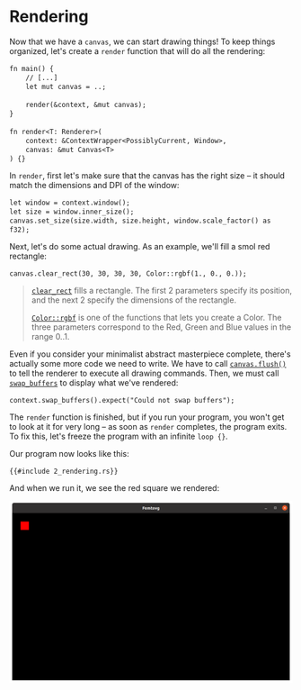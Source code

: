 # Rendering

Now that we have a `canvas`, we can start drawing things! To keep things organized, let's create a `render` function that will do all the rendering:

```rust,ignore
fn main() {
    // [...]
    let mut canvas = ..;

    render(&context, &mut canvas);
}

fn render<T: Renderer>(
    context: &ContextWrapper<PossiblyCurrent, Window>,
    canvas: &mut Canvas<T>
) {}
```

In `render`, first let's make sure that the canvas has the right size – it should match the dimensions and DPI of the window:

```rust,ignore
let window = context.window();
let size = window.inner_size();
canvas.set_size(size.width, size.height, window.scale_factor() as f32);
```

Next, let's do some actual drawing. As an example, we'll fill a smol red rectangle:

```rust,ignore
canvas.clear_rect(30, 30, 30, 30, Color::rgbf(1., 0., 0.));
```

> [`clear_rect`](https://docs.rs/femtovg/latest/femtovg/struct.Canvas.html#method.clear_rect) fills a rectangle. The first 2 parameters specify its position, and the next 2 specify the dimensions of the rectangle.
> 
> [`Color::rgbf`](https://docs.rs/femtovg/latest/femtovg/struct.Color.html#method.rgbf) is one of the functions that lets you create a Color. The three parameters correspond to the Red, Green and Blue values in the range 0..1.

Even if you consider your minimalist abstract masterpiece complete, there's actually some more code we need to write. We have to call [`canvas.flush()`](https://docs.rs/femtovg/latest/femtovg/struct.Canvas.html#method.flush) to tell the renderer to execute all drawing commands. Then, we must call [`swap_buffers`](https://docs.rs/glutin/latest/glutin/struct.ContextWrapper.html#method.swap_buffers) to display what we've rendered: 

```rust,ignore
context.swap_buffers().expect("Could not swap buffers");
```

The `render` function is finished, but if you run your program, you won't get to look at it for very long – as soon as `render` completes, the program exits. To fix this, let's freeze the program with an infinite `loop {}`.

Our program now looks like this:

```rust,ignore
{{#include 2_rendering.rs}}
```

And when we run it, we see the red square we rendered:

![Window titled Femtovg containing a small red square on a black background](2_app.png)